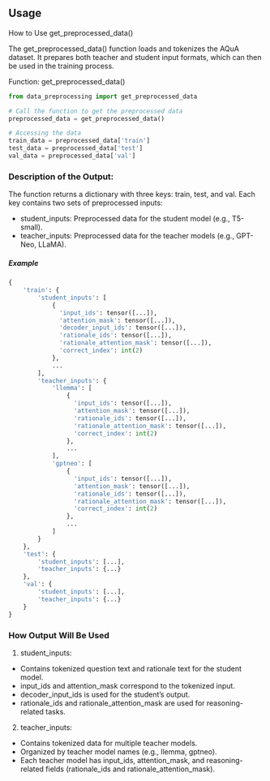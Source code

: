 ## Usage

How to Use get_preprocessed_data()

The get_preprocessed_data() function loads and tokenizes the AQuA dataset. It prepares both teacher and student input formats, which can then be used in the training process.

Function: get_preprocessed_data()

```python
from data_preprocessing import get_preprocessed_data

# Call the function to get the preprocessed data
preprocessed_data = get_preprocessed_data()

# Accessing the data
train_data = preprocessed_data['train']
test_data = preprocessed_data['test']
val_data = preprocessed_data['val']
```

### Description of the Output:

The function returns a dictionary with three keys: train, test, and val. Each key contains two sets of preprocessed inputs:
- student_inputs: Preprocessed data for the student model (e.g., T5-small).
- teacher_inputs: Preprocessed data for the teacher models (e.g., GPT-Neo, LLaMA).

##### Example
```python
{
    'train': {
        'student_inputs': [ 
            { 
              'input_ids': tensor([...]),
              'attention_mask': tensor([...]),
              'decoder_input_ids': tensor([...]),
              'rationale_ids': tensor([...]),
              'rationale_attention_mask': tensor([...]),
              'correct_index': int(2)
            },
            ...
        ],
        'teacher_inputs': {
            'llemma': [ 
                { 
                  'input_ids': tensor([...]),
                  'attention_mask': tensor([...]),
                  'rationale_ids': tensor([...]),
                  'rationale_attention_mask': tensor([...]),
                  'correct_index': int(2)
                },
                ...
            ],
            'gptneo': [
                { 
                  'input_ids': tensor([...]),
                  'attention_mask': tensor([...]),
                  'rationale_ids': tensor([...]),
                  'rationale_attention_mask': tensor([...]),
                  'correct_index': int(2)
                },
                ...
            ]
        }
    },
    'test': {
        'student_inputs': [...],
        'teacher_inputs': {...}
    },
    'val': {
        'student_inputs': [...],
        'teacher_inputs': {...}
    }
}
```

### How Output Will Be Used

1. student_inputs:
- Contains tokenized question text and rationale text for the student model.
- input_ids and attention_mask correspond to the tokenized input.
- decoder_input_ids is used for the student’s output.
- rationale_ids and rationale_attention_mask are used for reasoning-related tasks.
2. teacher_inputs:
- Contains tokenized data for multiple teacher models.
- Organized by teacher model names (e.g., llemma, gptneo).
- Each teacher model has input_ids, attention_mask, and reasoning-related fields (rationale_ids and rationale_attention_mask).
